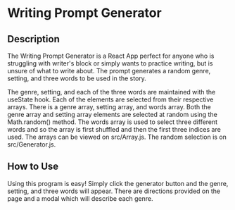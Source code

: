 # Writing Prompt Generator
## Description
The Writing Prompt Generator is a React App perfect for anyone who is struggling with writer's block or simply wants to practice writing, but is unsure of what to write about. The prompt generates a random genre, setting, and three words to be used in the story. 

The genre, setting, and each of the three words are maintained with the useState hook. Each of the elements are selected from their respective arrays. There is a genre array, setting array, and words array. Both the genre array and setting array elements are selected at random using the Math.random() method. The words array is used to select three different words and so the array is first shuffled and then the first three indices are used. The arrays can be viewed on src/Array.js. The random selection is on src/Generator.js. 

## How to Use
Using this program is easy! Simply click the generator button and the genre, setting, and three words will appear. There are directions provided on the page and a modal which will describe each genre. 
